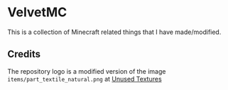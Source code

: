 # VelvetMC

This is a collection of Minecraft related things that I have made/modified.

## Credits

The repository logo is a modified version of the image `items/part_textile_natural.png` at [Unused Textures](https://github.com/malcolmriley/unused-textures)
